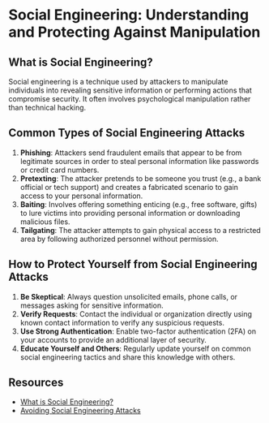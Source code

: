 # Social Engineering: Understanding and Protecting Against Manipulation

## What is Social Engineering?

Social engineering is a technique used by attackers to manipulate individuals into revealing sensitive information or performing actions that compromise security. It often involves psychological manipulation rather than technical hacking.

## Common Types of Social Engineering Attacks

1. **Phishing**: Attackers send fraudulent emails that appear to be from legitimate sources in order to steal personal information like passwords or credit card numbers.
2. **Pretexting**: The attacker pretends to be someone you trust (e.g., a bank official or tech support) and creates a fabricated scenario to gain access to your personal information.
3. **Baiting**: Involves offering something enticing (e.g., free software, gifts) to lure victims into providing personal information or downloading malicious files.
4. **Tailgating**: The attacker attempts to gain physical access to a restricted area by following authorized personnel without permission.

## How to Protect Yourself from Social Engineering Attacks

1. **Be Skeptical**: Always question unsolicited emails, phone calls, or messages asking for sensitive information.
2. **Verify Requests**: Contact the individual or organization directly using known contact information to verify any suspicious requests.
3. **Use Strong Authentication**: Enable two-factor authentication (2FA) on your accounts to provide an additional layer of security.
4. **Educate Yourself and Others**: Regularly update yourself on common social engineering tactics and share this knowledge with others.

## Resources

- [What is Social Engineering?](https://www.cisa.gov/social-engineering)
- [Avoiding Social Engineering Attacks](https://www.fbi.gov/scams-and-safety/common-scams-and-crimes/social-engineering)
